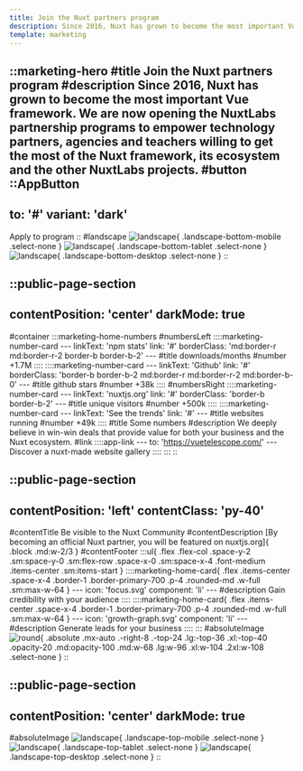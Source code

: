 ```yaml
---
title: Join the Nuxt partners program
description: Since 2016, Nuxt has grown to become the most important Vue framework. We are now opening the NuxtLabs partnership programs to empower technology partners, agencies and teachers willing to get the most of the Nuxt framework, its ecosystem and the other NuxtLabs projects.
template: marketing
---
```


::marketing-hero
#title
Join the Nuxt partners program
#description
Since 2016, Nuxt has grown to become the most important Vue framework. We are now opening the NuxtLabs partnership programs to empower technology partners, agencies and teachers willing to get the most of the Nuxt framework, its ecosystem and the other NuxtLabs projects.
#button
  ::AppButton
  ---
  to: '#'
  variant: 'dark'
  ---
  Apply to program
  ::
#landscape
![landscape](img/marketing/home/landscape-mobile.svg){ .landscape-bottom-mobile .select-none }
![landscape](img/marketing/home/landscape-tablet.svg){ .landscape-bottom-tablet .select-none }
![landscape](img/marketing/home/landscape.svg){ .landscape-bottom-desktop .select-none }
::

<!-- numbers section -->
::public-page-section
---
contentPosition: 'center'
darkMode: true
---
#container
  :::marketing-home-numbers
  #numbersLeft
    ::::marketing-number-card
    ---
    linkText: 'npm stats'
    link: '#'
    borderClass: 'md:border-r md:border-r-2 border-b border-b-2'
    ---
    #title
    downloads/months
    #number
    +1.7M
    ::::
    ::::marketing-number-card
    ---
    linkText: 'Github'
    link: '#'
    borderClass: 'border-b border-b-2 md:border-r md:border-r-2 md:border-b-0'
    ---
    #title
    github stars
    #number
    +38k
    ::::
  #numbersRight
    ::::marketing-number-card
    ---
    linkText: 'nuxtjs.org'
    link: '#'
    borderClass: 'border-b border-b-2'
    ---
    #title
    unique visitors
    #number
    +500k
    ::::
    ::::marketing-number-card
    ---
    linkText: 'See the trends'
    link: '#'
    ---
    #title
    websites running
    #number
    +49k
    ::::
  #title
  Some numbers
  #description
  We deeply believe in win-win deals that provide value for both your business and the Nuxt ecosystem.
  #link
    ::::app-link
    ---
    to: 'https://vuetelescope.com/'
    ---
    Discover a nuxt-made website gallery
    ::::
  :::
::

<!-- community section -->
::public-page-section
---
contentPosition: 'left'
contentClass: 'py-40'
---
#contentTitle
Be visible to the Nuxt Community
#contentDescription
[By becoming an official Nuxt partner, you will be featured on nuxtjs.org]{ .block .md:w-2/3 }
#contentFooter
  :::ul{ .flex .flex-col .space-y-2 .sm:space-y-0 .sm:flex-row .space-x-0 .sm:space-x-4 .font-medium .items-center .sm:items-start }
    ::::marketing-home-card{ .flex .items-center .space-x-4 .border-1 .border-primary-700 .p-4 .rounded-md .w-full .sm:max-w-64 }
    ---
    icon: 'focus.svg'
    component: 'li'
    ---
    #description
    Gain credibility with your audience
    ::::
    ::::marketing-home-card{ .flex .items-center .space-x-4 .border-1 .border-primary-700 .p-4 .rounded-md .w-full .sm:max-w-64 }
    ---
    icon: 'growth-graph.svg'
    component: 'li'
    ---
    #description
    Generate leads for your business
    ::::
  :::
#absoluteImage
![round](img/marketing/home/big-circle.svg){ .absolute .mx-auto .-right-8 .-top-24 .lg:-top-36 .xl:-top-40 .opacity-20 .md:opacity-100 .md:w-68 .lg:w-96 .xl:w-104 .2xl:w-108 .select-none }
::

<!-- insider section -->
::public-page-section
---
contentPosition: 'center'
darkMode: true
---
#absoluteImage
![landscape](img/marketing/home/landscape-insider-mobile.svg){ .landscape-top-mobile .select-none }
![landscape](img/marketing/home/landscape-insider-tablet.svg){ .landscape-top-tablet .select-none }
![landscape](img/marketing/home/black-top-wave.svg){ .landscape-top-desktop .select-none }
::
<!-- forces section -->
<!-- plan section -->
<!-- next step section -->

